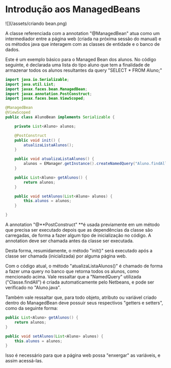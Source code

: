 # Introdução aos ManagedBeans

![](/assets/criando bean.png)

A classe referenciada com a annotation "@ManagedBean" atua como um intermediador entre a página web \(criada na próxima sessão do manual\) e os métodos java que interagem com as classes de entidade e o banco de dados.

Este é um exemplo básico para o Managed Bean dos alunos. No código seguinte, é declarada uma lista do tipo aluno que tem a finalidade de armazenar todos os alunos resultantes da query "SELECT \* FROM Aluno;"

```java
import java.io.Serializable;
import java.util.List;
import javax.faces.bean.ManagedBean;
import javax.annotation.PostConstruct;
import javax.faces.bean.ViewScoped;

@ManagedBean
@ViewScoped
public class AlunoBean implements Serializable {

    private List<Aluno> alunos;

    @PostConstruct
    public void init() {
        atualizaListaAlunos();
    }

    public void atualizaListaAlunos() {
        alunos = EManager.getInstance().createNamedQuery("Aluno.findAll").getResultList();
    }

    public List<Aluno> getAlunos() {
        return alunos;
    }

    public void setAlunos(List<Aluno> alunos) {
        this.alunos = alunos;
    }

}
```

A annotation "@**PostConstruct" **é usada previamente em um método que precisa ser executado depois que as dependências da classe são carregadas, de forma a fazer algum tipo de inicialização no código. A annotation deve ser chamada antes da classe ser executada.

Desta forma, resumidamente, o método "init\(\)" será executado após a classe ser chamada \(inicializada\) por alguma página web.

Com o código atual, o método "atualizaListaAlunos\(\)" é chamado de forma a fazer uma query no banco que retorna todos os alunos, como mencionado acima. Vale ressaltar que a "NamedQuery" utilizada \("Classe.findAll"\) é criada automaticamente pelo Netbeans, e pode ser verificado no "Aluno.java".

Também vale ressaltar que, para todo objeto, atributo ou variável criado dentro do ManagedBean deve possuir seus respectivos "getters e setters", como da seguinte forma:

```java
public List<Aluno> getAlunos() {
    return alunos;
}

public void setAlunos(List<Aluno> alunos) {
    this.alunos = alunos;
}
```

Isso é necessário para que a página web possa "enxergar" as variáveis, e assim acessá-las.

